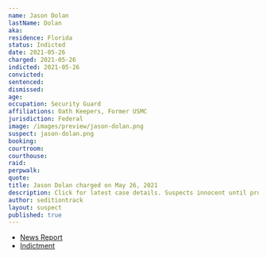 ```yaml
---
name: Jason Dolan
lastName: Dolan
aka:
residence: Florida
status: Indicted
date: 2021-05-26
charged: 2021-05-26
indicted: 2021-05-26
convicted:
sentenced:
dismissed:
age:
occupation: Security Guard
affiliations: Oath Keepers, Former USMC
jurisdiction: Federal
image: /images/preview/jason-dolan.png
suspect: jason-dolan.png
booking:
courtroom:
courthouse:
raid:
perpwalk:
quote:
title: Jason Dolan charged on May 26, 2021
description: Click for latest case details. Suspects innocent until proven guilty.
author: seditiontrack
layout: suspect
published: true
---
```


- [News Report](https://www.palmbeachpost.com/story/news/2021/06/01/marine-wellington-arrested-capitol-riots/7469247002/)
- [Indictment](https://www.justice.gov/usao-dc/press-release/file/1401076/download)
